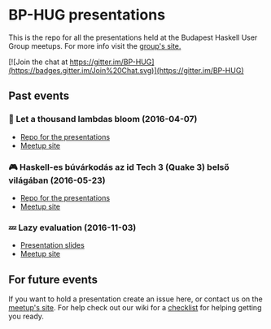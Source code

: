 # BP-HUG presentations
This is the repo for all the presentations held at the Budapest Haskell User Group meetups.
For more info visit the [group's site.][meetup]

[![Join the chat at https://gitter.im/BP-HUG](https://badges.gitter.im/Join%20Chat.svg)](https://gitter.im/BP-HUG)

## Past events
### :cherry_blossom: Let a thousand lambdas bloom (2016-04-07)

* [Repo for the presentations][2016-04-07]
* [Meetup site][thousand]

### :video_game: Haskell-es búvárkodás az id Tech 3 (Quake 3) belső világában (2016-05-23)

* [Repo for the presentations][2016-05-23]
* [Meetup site][quake3]

### :zzz: Lazy evaluation (2016-11-03)

* [Presentation slides](https://github.com/BP-HUG/presentations/blob/master/2016_november/lazy_evaluation.pdf)
* [Meetup site][lazy]

## For future events
If you want to hold a presentation create an issue here, or contact us on the [meetup's site][meetup].
For help check out our wiki for a [checklist][wiki] for helping getting you ready.

[meetup]: http://www.meetup.com/Bp-HUG
[2016-04-07]: https://github.com/BP-HUG/presentations/blob/master/2016_april/2016-04-07_Let_a_thousand_lambdas_bloom.md
[thousand]: http://www.meetup.com/Bp-HUG/events/230094042/
[2016-05-23]: https://github.com/BP-HUG/presentations/blob/master/2016_may/2016-05-23_Parsing_Quake3_game_content.md
[quake3]: http://www.meetup.com/Bp-HUG/events/231077698/
[wiki]: https://github.com/BP-HUG/presentations/wiki
[lazy]: http://www.meetup.com/Bp-HUG/events/234826537/

